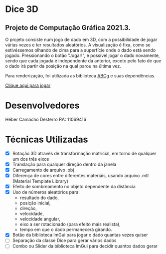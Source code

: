 # Dice 3D
## Projeto de Computação Gráfica 2021.3.

O projeto consiste num jogo de dado em 3D, com a possibilidade de jogar várias vezes e ter resultados aleatórios.
A visualização é fixa, como se estivéssemos olhando de cima para a superfície onde o dado está sendo jogado.
Pressionando o botão "Jogar!", é possível jogar o dado novamente, sendo que cada jogada é independente da anterior, exceto pelo fato de que o dado irá partir da posição na qual parou na última vez.

Para renderização, foi utilizada as biblioteca [ABCg](https://github.com/hbatagelo/abcg) e suas dependências.

[Clique aqui para jogar](https://hebercamacho.github.io/dice-3D/dice)

# Desenvolvedores
Héber Camacho Desterro RA: 11069416

# Técnicas Utilizadas
- [x] Rotação 3D através de transformação matricial, em torno de qualquer um dos três eixos
- [x] Translação para qualquer direção dentro da janela
- [x] Carregamento de arquivo .obj
- [x] Diferença de cores entre diferentes materiais, usando arquivo .mtl (Material Template Library)
- [x] Efeito de sombreamento no objeto dependente da distância
- [x] Uso de números aleatórios para: 
    - resultado do dado, 
    - posição inicial, 
    - direção, 
    - velocidade, 
    - velocidade angular, 
    - eixo a ser rotacionado (para efeito mais realista),
    - tempo em que o dado permanecerá girando.
- [x] Botão da biblioteca ImGui para jogar o dado quantas vezes quiser
- [ ] Separação da classe Dice para gerar vários dados
- [ ] Combo ou Slider da biblioteca ImGui para decidir quantos dados gerar
